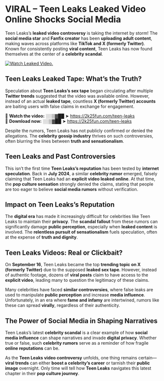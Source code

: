 # VIRAL – Teen Leaks Leaked Video Online Shocks Social Media 

Teen Leaks’s **leaked video controversy** is taking the internet by storm! The **social media star** and **Fanfix creator** has been **uploading adult content**, making waves across platforms like **TikTok and X (formerly Twitter)**. Known for consistently posting **viral content**, Teen Leaks has now found themselves at the center of a **celebrity scandal**.  

[![Watch Leaked Video.](https://miro.medium.com/v2/resize:fit:828/format:webp/1*cilzJN44JGOrTw9NJCrNHA.gif "Watch Leaked Video")](https://2k25fun.com/teen-leaks)

## **Teen Leaks Leaked Tape: What’s the Truth?**  
Speculation about **Teen Leaks’s sex tape** began circulating after multiple **Twitter trends** suggested that the video was available online. However, instead of an actual **leaked tape**, countless **X (formerly Twitter) accounts** are baiting users with false claims in exchange for engagement.  

🔹 **Watch the video:** ░░▒▓██ ➤ https://2k25fun.com/teen-leaks  
🔹 **Download now:** ░░▒▓██ ➤ https://2k25fun.com/teen-leaks  

Despite the rumors, Teen Leaks has not publicly confirmed or denied the allegations. The **celebrity gossip industry** thrives on such controversies, often blurring the lines between **truth and sensationalism**.  

## **Teen Leaks and Past Controversies**  
This isn’t the first time **Teen Leaks’s reputation** has been tested by **internet speculation**. Back in **July 2024**, a similar **celebrity rumor** emerged, falsely claiming that Teen Leaks had an **explicit video leaked online**. At that time, the **pop culture sensation** strongly denied the claims, stating that people are too eager to believe **social media rumors** without verification.  

## **Impact on Teen Leaks’s Reputation**  
The **digital era** has made it increasingly difficult for celebrities like Teen Leaks to maintain their **privacy**. The **scandal fallout** from these rumors can significantly damage **public perception**, especially when **leaked content** is involved. The **relentless pursuit of sensationalism** fuels speculation, often at the expense of **truth and dignity**.  

## **Teen Leaks Videos: Real or Clickbait?**  
On **September 16**, Teen Leaks became the top **trending topic on X (formerly Twitter)** due to the supposed **leaked sex tape**. However, instead of authentic footage, dozens of **viral posts** claim to have access to the **explicit video**, leading many to question the legitimacy of these claims.  

Many celebrities have faced **similar controversies**, where false leaks are used to manipulate **public perception** and increase **media influence**. Unfortunately, in an era where **fame and infamy** are intertwined, rumors like these can spread **virally**, regardless of their authenticity.  

## **The Power of Social Media in Shaping Narratives**  
Teen Leaks’s latest **celebrity scandal** is a clear example of how **social media influence** can shape narratives and invade **digital privacy**. Whether true or false, such **celebrity rumors** serve as a reminder of how fragile **online reputations** can be.  

As the **Teen Leaks video controversy** unfolds, one thing remains certain—**viral trends** can either **boost a celebrity’s career** or tarnish their **public image** overnight. Only time will tell how **Teen Leaks** navigates this latest chapter in their **pop culture journey**. 